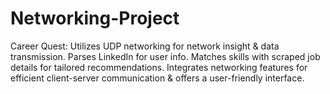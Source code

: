 # Networking-Project

Career Quest: Utilizes UDP networking for network insight & data transmission. Parses LinkedIn for user info. Matches skills with scraped job details for tailored recommendations. Integrates networking features for efficient client-server communication & offers a user-friendly interface.
